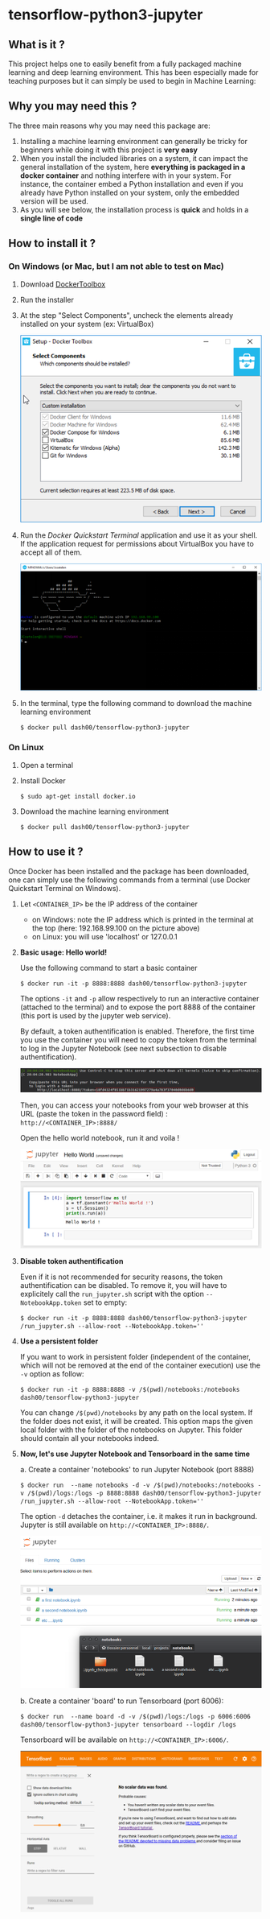 # tensorflow-python3-jupyter

## What is it ?

This project helps one to easily benefit from a fully packaged machine learning and deep learning environment.  This has been especially made for teaching purposes but it can simply be used to begin in Machine Learning: 

## Why you may need this ?

The three main reasons why you may need this package are: 
1. Installing a machine learning environment can generally be tricky for beginners while doing it with this project is **very easy**
2. When you install the included libraries on a system, it can impact the general installation of the system, here **everything is packaged in a docker container** and nothing interfere with in your system. For instance, the container embed a Python installation and even if you already have Python installed on your system, only the embedded version will be used. 
3. As you will see below, the installation process is **quick** and holds in a **single line of code** 

## How to install it ?

### On Windows (or Mac, but I am not able to test on Mac)

1. Download [DockerToolbox](https://www.docker.com/products/docker-toolbox)

2. Run the installer 

3. At the step "Select Components", uncheck the elements already installed on your system (ex: VirtualBox)

	![](./imgs/win_docker_install.png) 
	
4.  Run the *Docker Quickstart Terminal* application and use it as your shell. If the application request for permissions about VirtualBox you have to accept all of them.

	![](./imgs/win_terminal.png) 
	
5. In the terminal, type the following command to download the machine learning environment

	```
	$ docker pull dash00/tensorflow-python3-jupyter
	```

### On Linux

1. Open a terminal

1. Install Docker 

	```
	$ sudo apt-get install docker.io
	```
	
2. Download the machine learning environment

	```
	$ docker pull dash00/tensorflow-python3-jupyter
	```

## How to use it ?

Once Docker has been installed and the package has been downloaded, one can simply use the following commands from a terminal (use Docker Quickstart Terminal on Windows). 

1. Let `<CONTAINER_IP>` be the IP address of the container
	- on Windows: note the IP address which is printed in the terminal at the top (here: 192.168.99.100 on the picture above)
	- on Linux: you will use 'localhost' or 127.0.0.1
	
2. **Basic usage: Hello world!** 

	Use the following command to start a basic container
	
	```
	$ docker run -it -p 8888:8888 dash00/tensorflow-python3-jupyter
	```
	
	The options `-it` and `-p` allow respectively to run an interactive container (attached to the terminal) and to expose the port 8888 of the container (this port is used by the jupyter web service).  
	
	By default, a token authentification is enabled. Therefore, the first time you use the container you will need to copy the token from the terminal to log in the Jupyter Notebook (see next subsection to disable authentification). 
	
	![](./imgs/token_run.png) 
	
	Then, you can access your notebooks from your web browser at this URL (paste the token in the password field) : 
	`http://<CONTAINER_IP>:8888/`
	
	Open the hello world notebook, run it and voila !
	
	![](./imgs/hello_world.png) 
	

3. **Disable token authentification**

	Even if it is not recommended for security reasons, the token authentification can be disabled. To remove it, you will have to explicitely call the `run_jupyter.sh` script  with the option `--NotebookApp.token` set to empty: 
	
	```
	$ docker run -it -p 8888:8888 dash00/tensorflow-python3-jupyter /run_jupyter.sh --allow-root --NotebookApp.token=''
	``` 

4. **Use a persistent folder**

	If you want to work in persistent folder (independent of the container, which will not be removed at the end of the container execution) use the  `-v` option as follow:
	
	 ``` 
	$ docker run -it -p 8888:8888 -v /$(pwd)/notebooks:/notebooks dash00/tensorflow-python3-jupyter
	```
	
	You can change `/$(pwd)/notebooks` by any path on the local system. If the folder does not exist, it will be created. This option maps the given local folder with the folder of the notebooks on Jupyter. This folder should contain all your notebooks indeed.   

5. **Now, let's use Jupyter Notebook and Tensorboard in the same time** 

	a. Create a container 'notebooks' to run Jupyter Notebook (port 8888)

	```
	$ docker run  --name notebooks -d -v /$(pwd)/notebooks:/notebooks -v /$(pwd)/logs:/logs -p 8888:8888 dash00/tensorflow-python3-jupyter /run_jupyter.sh --allow-root --NotebookApp.token=''
	```
	 
	The option `-d` detaches the container, i.e. it makes it run in background. Jupyter is still available on `http://<CONTAINER_IP>:8888/`.
	
	<kbd>![](./imgs/my_notebooks.png)</kbd>
	
	b. Create a container 'board' to run Tensorboard (port 6006):
	
	```
	$ docker run  --name board -d -v /$(pwd)/logs:/logs -p 6006:6006 dash00/tensorflow-python3-jupyter tensorboard --logdir /logs
	```
	
	Tensorboard will be available on `http://<CONTAINER_IP>:6006/`.
	
	![](./imgs/tensorboard.png) 
	 
